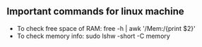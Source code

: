 ## Important commands for linux machine

* To check free space of RAM: free -h | awk '/Mem:/{print $2}'
* To check memory info: sudo lshw -short -C memory
